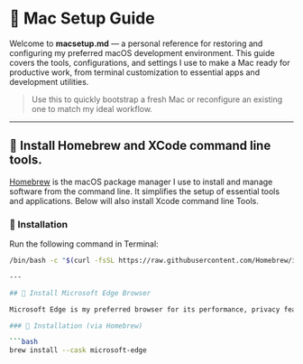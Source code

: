 # 🍎 Mac Setup Guide

Welcome to **macsetup.md** — a personal reference for restoring and configuring my preferred macOS development environment. This guide covers the tools, configurations, and settings I use to make a Mac ready for productive work, from terminal customization to essential apps and development utilities.

> Use this to quickly bootstrap a fresh Mac or reconfigure an existing one to match my ideal workflow.
---

## 🍺 Install Homebrew and XCode command line tools.

[Homebrew](https://brew.sh/) is the macOS package manager I use to install and manage software from the command line. It simplifies the setup of essential tools and applications. Below will also install Xcode command line Tools.

### 🔧 Installation

Run the following command in Terminal:

```bash
/bin/bash -c "$(curl -fsSL https://raw.githubusercontent.com/Homebrew/install/HEAD/install.sh)"

---

## 🧭 Install Microsoft Edge Browser

Microsoft Edge is my preferred browser for its performance, privacy features, and Chromium-based developer tools.

### 🔧 Installation (via Homebrew)

```bash
brew install --cask microsoft-edge


